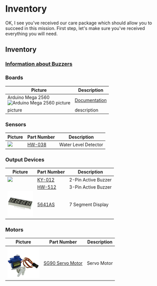 # Inventory

OK, I see you've received our care package which should allow you to succeed in this mission.
First step, let's make sure you've received everything you will need.

## Inventory

### [Information about Buzzers](./Identifying_Buzzers.md)

### Boards

| Picture | Description |
| --- | --- |
| Arduino Mega 2560<br><img src="https://user-images.githubusercontent.com/15940/207482128-65026fa3-0df1-4b1a-b055-4f9e35ac56e8.png" alt="Arduino Mega 2560 picture" width="200"> | [Documentation](https://docs.arduino.cc/hardware/mega-2560) |
| picture | description |

### Sensors

| Picture | Part Number | Description |
| --- | --- | -- |
| <img src="https://user-images.githubusercontent.com/15940/209719372-74394072-b56a-4eec-a903-5413f8c64b6e.png" width="100"> | [HW-038](HW-038_WaterLevelDetector.md) | Water Level Detector |

### Output Devices

| Picture | Part Number | Description |
| --- | --- | --- |
| <img src="https://user-images.githubusercontent.com/15940/207704594-68e639e8-d183-408e-a649-8fd3ede81f99.jpeg" width="100"> | [KY-012](KY-012_2-PinActiveBuzzer.md) | 2-Pin Active Buzzer |
| | [HW-512](HW-512_3-PinActiveBuzzer.md) | 3-Pin Active Buzzer |
| <img src="./Pictures/5641AS_Red_4-Digit_LED_7-Segment Display.png" width="80"> | [5641AS](5641AS_7_SegmentDisplay.md) | 7 Segment Display |

### Motors

| Picture | Part Number | Description |
| --- | --- | --- |
| <img src="Pictures/SG90MicroServoPart.png" width="100"> | [SG90 Servo Motor](SG90_Micro_Servo.md) | Servo Motor |
